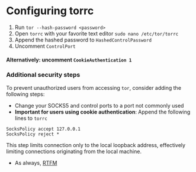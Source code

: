 # Configuring torrc
1. Run `tor --hash-password <password>`
2. Open `torrc` with your favorite text editor `sudo nano /etc/tor/torrc`
4. Append the hashed password to `HashedControlPassword`
5. Uncomment `ControlPort`
#### Alternatively: uncomment `CookieAuthentication 1`
### Additional security steps
To prevent unauthorized users from accessing `tor`, consider adding the following steps:
- Change your SOCKS5 and control ports to a port not commonly used
- **Important for users using cookie authentication**: Append the following lines to `torrc`
```
SocksPolicy accept 127.0.0.1
SocksPolicy reject *
```
This step limits connection only to the local loopback address, effectively limiting connections originating from the local machine.
- As always, [RTFM](https://tor.void.gr/docs/tor-manual.html.en)
